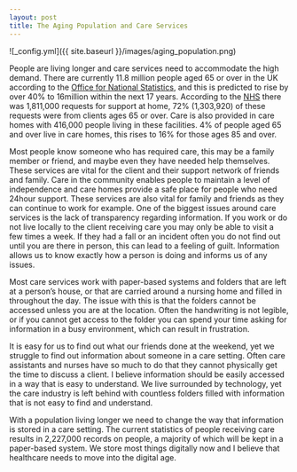 ```yaml
---
layout: post
title: The Aging Population and Care Services
---
```


![_config.yml]({{ site.baseurl }}/images/aging_population.png)

People are living longer and care services need to accommodate the high demand. There are currently 11.8 million people aged 65 or over in the UK according to the [Office for National Statistics](https://www.ons.gov.uk/peoplepopulationandcommunity/populationandmigration/populationestimates/bulletins/annualmidyearpopulationestimates/latest), and this is predicted to rise by over 40% to 16million within the next 17 years. According to the [NHS](http://digital.nhs.uk/catalogue/PUB21934) there was 1,811,000 requests for support at home, 72% (1,303,920) of these requests were from clients ages 65 or over. Care is also provided in care homes with 416,000 people living in these facilities. 4% of people aged 65 and over live in care homes, this rises to 16% for those ages 85 and over.

Most people know someone who has required care, this may be a family member or friend, and maybe even they have needed help themselves. These services are vital for the client and their support network of friends and family. Care in the community enables people to maintain a level of independence and care homes provide a safe place for people who need 24hour support. These services are also vital for family and friends as they can continue to work for example. One of the biggest issues around care services is the lack of transparency regarding information. If you work or do not live locally to the client receiving care you may only be able to visit a few times a week. If they had a fall or an incident often you do not find out until you are there in person, this can lead to a feeling of guilt. Information allows us to know exactly how a person is doing and informs us of any issues.

Most care services work with paper-based systems and folders that are left at a person’s house, or that are carried around a nursing home and filled in throughout the day. The issue with this is that the folders cannot be accessed unless you are at the location. Often the handwriting is not legible, or if you cannot get access to the folder you can spend your time asking for information in a busy environment, which can result in frustration.

It is easy for us to find out what our friends done at the weekend, yet we struggle to find out information about someone in a care setting. Often care assistants and nurses have so much to do that they cannot physically get the time to discuss a client. I believe information should be easily accessed in a way that is easy to understand. We live surrounded by technology, yet the care industry is left behind with countless folders filled with information that is not easy to find and understand.

With a population living longer we need to change the way that information is stored in a care setting. The current statistics of people receiving care results in 2,227,000 records on people, a majority of which will be kept in a paper-based system. We store most things digitally now and I believe that healthcare needs to move into the digital age.
